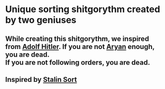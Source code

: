 # Unique sorting shitgorythm created by two geniuses
 While creating this shitgorythm, we inspired from [Adolf Hitler][1]. If you are not [Aryan][2] enough, you are dead.   
 If you are not following orders, you are dead.
 ---
 Inspired by [Stalin Sort](https://github.com/gustavo-depaula/stalin-sort)
---

[1]: https://en.wikipedia.org/wiki/Adolf_Hitler
[2]: https://en.wikipedia.org/wiki/Prime_number
